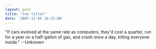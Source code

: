```yaml
---
layout: post
title: "(no title)"
date: '2007-11-05 16:25:00'
---
```


"If cars evolved at the same rate as computers, they'd cost a quarter, run for a year on a half-gallon of gas, and crash once a day, killing everyone inside." --Unknown